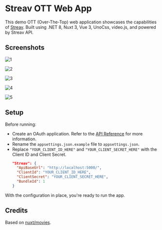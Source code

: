 # Streav OTT Web App

This demo OTT (Over-The-Top) web application showcases the capabilities of [Streav](https://streav.com).
Built using .NET 8, Nuxt 3, Vue 3, UnoCss, video.js, and powered by Streav API.

## Screenshots

![1](https://github.com/streav/ott-web-app/assets/37005069/f9533c9c-dfa4-4983-ace2-f289ff5c2c3d)

![2](https://github.com/streav/ott-web-app/assets/37005069/15347d59-4b06-4629-ab3a-4ffc2628099f)

![3](https://github.com/streav/ott-web-app/assets/37005069/c2c6f417-8a45-4082-a0d2-a775061116ab)

![4](https://github.com/streav/ott-web-app/assets/37005069/687d2cd5-0881-47c3-8283-a6bca88b5ebb)

![5](https://github.com/streav/ott-web-app/assets/37005069/c9169576-3314-4bbe-b101-f4ce39d31abd)

## Setup

Before running:

- Create an OAuth application. Refer to the [API Reference](https://streav.com/api-reference/introduction)
  for more information.
- Rename the `appsettings.json.example` file to `appsettings.json`.
- Replace `"YOUR_CLIENT_ID_HERE"` and `"YOUR_CLIENT_SECRET_HERE"` with the Client ID and Client Secret.
    ```json
    "Streav": {
      "ApiBaseUrl": "http://localhost:5000/",
      "ClientId": "YOUR_CLIENT_ID_HERE",
      "ClientSecret": "YOUR_CLIENT_SECRET_HERE",
      "BundleId": 1
    }
    ```

With the configuration in place, you're ready to run the app.

## Credits

Based on [nuxt/movies](https://github.com/nuxt/movies).
